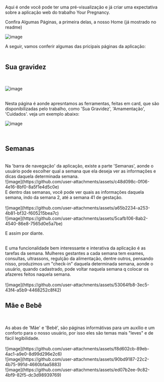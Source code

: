 Aqui é onde você pode ter uma pré-visualização e já criar uma expectativa sobre a aplicação web
do trabalho Your Pregnancy.
<br>

Confira Algumas Páginas, a primeira delas, a nosso Home (já mostrado no readme)
<br>

![image](https://github.com/user-attachments/assets/17ff189b-75e3-4119-b25c-ac55f35db503)


A seguir, vamos conferir algumas das pricipais páginas da aplicação:
<br>
<br>

<h2>Sua gravidez</h2>
<br>

![image](https://github.com/user-attachments/assets/ec528154-1733-4515-9e9c-726fd7e3aeed)


<br>
Nesta página é aonde apresntamos as ferramentas, feitas em card,  que são disponibilizadas pelo trabalho,
como 'Sua Gravidez', 'Amamentação', 'Cuidados'.
veja um exemplo abaixo:
<br>


![image](https://github.com/user-attachments/assets/3cffcfc4-a9d0-4973-94f9-473544911a33)

<br>
<h2>Semanas</h2>
<br>
Na 'barra de navegação' da aplicação, existe a parte 'Semanas', aonde o usuário pode escolher qual a 
semana que ela deseja ver as informações e dicas daquela determinada semana.
<br>
![image](https://github.com/user-attachments/assets/c48d098c-0f06-4e16-8bf0-8a5f1e4d5c0e)


<br>
E dentro das semanas, você pode ver quais as informações daquela semana, indo da semana 2, até a semana
41 de gestação.
<br>
<br>
![image](https://github.com/user-attachments/assets/a65b2234-a253-4b81-bf32-f605215bea7c)

<br>
![image](https://github.com/user-attachments/assets/5cafb106-8ab2-4540-86e8-7565d0e5a7be)


E assim por diante.
<br>

<br>
E uma funcionalidade bem interessante e interativa da aplicação é as tarefas da semana.
Mulheres gestantes a cada semana tem exames, consultas, ultrassons, regulção da alimentação, dentre outros,
pensando nisso, produzimos um "check-in" daquela determinada semana, aonde o usuário, quando cadastrado, pode voltar naquela semana q colocar os afazeres feitos naquela semana.
<br>
<br>
![image](https://github.com/user-attachments/assets/53064fb8-3ec5-43f4-a5b9-4468252c8f42)

<br>
<h2>Mãe e Bebê</h2>
<br>
<br>
As abas de 'Mãe' e 'Bebê', são páginas informátivas para um auxílio e um conforto para o nosso usuário, por isso eles são temas mais "leves" e de fácil legibilidade.
<br>
<br>
![image](https://github.com/user-attachments/assets/f8d602cb-89eb-4ac1-a9e0-8d99d296e2c6)

<br>
![image](https://github.com/user-attachments/assets/90bd9187-22c2-4b75-991d-4660bfaa5883)

<br>
![image](https://github.com/user-attachments/assets/ed07b2ee-9c82-4bf9-82f5-dc3d98939769)

